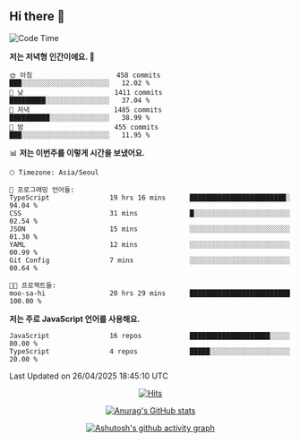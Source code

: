 ## Hi there 👋

<!--
**pnh135/pnh135** is a ✨ _special_ ✨ repository because its `README.md` (this file) appears on your GitHub profile.

Here are some ideas to get you started:

- 🔭 I’m currently working on ...
- 🌱 I’m currently learning ...
- 👯 I’m looking to collaborate on ...
- 🤔 I’m looking for help with ...
- 💬 Ask me about ...
- 📫 How to reach me: ...
- 😄 Pronouns: ...
- ⚡ Fun fact: ...
-->

<!--START_SECTION:waka-->
![Code Time](http://img.shields.io/badge/Code%20Time-263%20hrs%204%20mins-blue)

**저는 저녁형 인간이에요. 🦉** 

```text
🌞 아침                     458 commits         ███░░░░░░░░░░░░░░░░░░░░░░   12.02 % 
🌆 낮　                     1411 commits        █████████░░░░░░░░░░░░░░░░   37.04 % 
🌃 저녁                     1485 commits        ██████████░░░░░░░░░░░░░░░   38.99 % 
🌙 밤　                     455 commits         ███░░░░░░░░░░░░░░░░░░░░░░   11.95 % 
```


📊 **저는 이번주를 이렇게 시간을 보냈어요.** 

```text
🕑︎ Timezone: Asia/Seoul

💬 프로그래밍 언어들: 
TypeScript               19 hrs 16 mins      ████████████████████████░   94.04 % 
CSS                      31 mins             █░░░░░░░░░░░░░░░░░░░░░░░░   02.54 % 
JSON                     15 mins             ░░░░░░░░░░░░░░░░░░░░░░░░░   01.30 % 
YAML                     12 mins             ░░░░░░░░░░░░░░░░░░░░░░░░░   00.99 % 
Git Config               7 mins              ░░░░░░░░░░░░░░░░░░░░░░░░░   00.64 % 

🐱‍💻 프로젝트들: 
moo-sa-hi                20 hrs 29 mins      █████████████████████████   100.00 % 
```

**저는 주로 JavaScript 언어를 사용해요.** 

```text
JavaScript               16 repos            ████████████████████░░░░░   80.00 % 
TypeScript               4 repos             █████░░░░░░░░░░░░░░░░░░░░   20.00 % 
```




 Last Updated on 26/04/2025 18:45:10 UTC
<!--END_SECTION:waka-->

  <div align=center>
	
  [![Hits](https://hits.seeyoufarm.com/api/count/incr/badge.svg?url=https%3A%2F%2Fgithub.com%2Fpnh135&count_bg=%2379C83D&title_bg=%23555555&icon=&icon_color=%23E7E7E7&title=hits&edge_flat=false)](https://hits.seeyoufarm.com) 
	
  </div>

<div align=center>
	
[![Anurag's GitHub stats](https://github-readme-stats.vercel.app/api?username=pnh135&show_icons=true&theme=radical)](https://github.com/anuraghazra/github-readme-stats)

</div>

<div align=center>
	
[![Ashutosh's github activity graph](https://github-readme-activity-graph.vercel.app/graph?username=pnh135&theme=merko)](https://github.com/ashutosh00710/github-readme-activity-graph)

</div>
